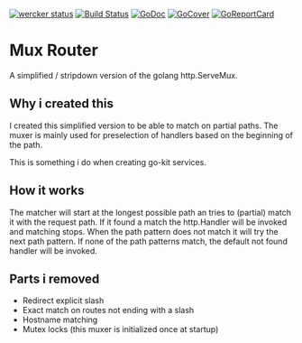 [![wercker status](https://app.wercker.com/status/2e576950a64845c6c52d29511f9c0bac/s "wercker status")](https://app.wercker.com/project/bykey/2e576950a64845c6c52d29511f9c0bac)
[![Build Status](https://travis-ci.org/mbict/go-mux.png?branch=master)](https://travis-ci.org/mbict/go-mux)
[![GoDoc](https://godoc.org/github.com/mbict/go-mux?status.png)](http://godoc.org/github.com/mbict/go-mux)
[![GoCover](http://gocover.io/_badge/github.com/mbict/go-mux)](http://gocover.io/github.com/mbict/go-mux)
[![GoReportCard](http://goreportcard.com/badge/mbict/go-mux)](http://goreportcard.com/report/mbict/go-mux)

# Mux Router

A simplified / stripdown version of the golang http.ServeMux.

## Why i created this

I created this simplified version to be able to match on partial paths.
The muxer is mainly used for preselection of handlers based on the beginning of the path.

This is something i do when creating go-kit services.

## How it works

The matcher will start at the longest possible path an tries to (partial) match it with the request path.
If it found a match the http.Handler will be invoked and matching stops. 
When the path pattern does not match it will try the next path pattern.
If none of the path patterns match, the default not found handler will be invoked. 

## Parts i removed

- Redirect explicit slash
- Exact match on routes not ending with a slash
- Hostname matching
- Mutex locks (this muxer is initialized once at startup)